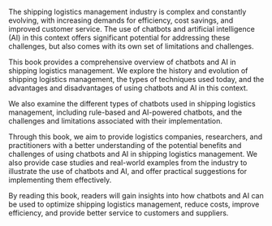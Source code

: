 
The shipping logistics management industry is complex and constantly evolving, with increasing demands for efficiency, cost savings, and improved customer service. The use of chatbots and artificial intelligence (AI) in this context offers significant potential for addressing these challenges, but also comes with its own set of limitations and challenges.

This book provides a comprehensive overview of chatbots and AI in shipping logistics management. We explore the history and evolution of shipping logistics management, the types of techniques used today, and the advantages and disadvantages of using chatbots and AI in this context.

We also examine the different types of chatbots used in shipping logistics management, including rule-based and AI-powered chatbots, and the challenges and limitations associated with their implementation.

Through this book, we aim to provide logistics companies, researchers, and practitioners with a better understanding of the potential benefits and challenges of using chatbots and AI in shipping logistics management. We also provide case studies and real-world examples from the industry to illustrate the use of chatbots and AI, and offer practical suggestions for implementing them effectively.

By reading this book, readers will gain insights into how chatbots and AI can be used to optimize shipping logistics management, reduce costs, improve efficiency, and provide better service to customers and suppliers.

